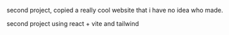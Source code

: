 second project, copied a really cool website that i have no idea who made.

second project using react + vite and tailwind
